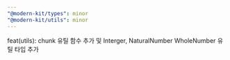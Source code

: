 ```yaml
---
"@modern-kit/types": minor
"@modern-kit/utils": minor
---
```


feat(utils): chunk 유틸 함수 추가 및 Interger, NaturalNumber WholeNumber 유틸 타입 추가
